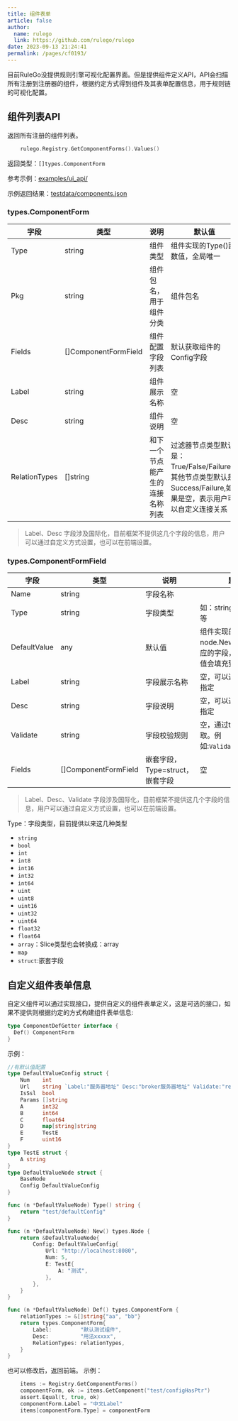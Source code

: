 ```yaml
---
title: 组件表单
article: false
author: 
  name: rulego
  link: https://github.com/rulego/rulego
date: 2023-09-13 21:24:41
permalink: /pages/cf0193/
---
```



目前RuleGo没提供规则引擎可视化配置界面。但是提供组件定义API，API会扫描所有注册到注册器的组件，根据约定方式得到组件及其表单配置信息，用于规则链的可视化配置。

## 组件列表API
返回所有注册的组件列表。

```go
    rulego.Registry.GetComponentForms().Values()
```

返回类型：`[]types.ComponentForm`

参考示例：[examples/ui_api/](https://github.com/rulego/rulego/tree/main/examples/ui_api/ui_api.go)

示例返回结果：[testdata/components.json](https://github.com/rulego/rulego/tree/main/testdata/components.json)

###  types.ComponentForm

| 字段            | 类型                   | 说明               | 默认值                                                                       |
|---------------|----------------------|------------------|---------------------------------------------------------------------------|
| Type          | string               | 组件类型             | 组件实现的Type()函数值，全局唯一                                                       |
| Pkg           | string               | 组件包名，用于组件分类      | 组件包名                                                                      |
| Fields        | []ComponentFormField | 组件配置字段列表         | 默认获取组件的Config字段                                                           |
| Label         | string               | 组件展示名称           | 空                                                                         |
| Desc          | string               | 组件说明             | 空                                                                         |
| RelationTypes | []string             | 和下一个节点能产生的连接名称列表 | 过滤器节点类型默认是：True/False/Failure；其他节点类型默认是Success/Failure,如果是空，表示用户可以自定义连接关系 |

> Label、Desc 字段涉及国际化，目前框架不提供这几个字段的信息，用户可以通过自定义方式设置，也可以在前端设置。

###  types.ComponentFormField

| 字段           | 类型                   | 说明                     | 默认值                                         |
|--------------|----------------------|------------------------|---------------------------------------------|
| Name         | string               | 字段名称                   |                                             |
| Type         | string               | 字段类型                   | 如：string、int、bool、等                         |
| DefaultValue | any                  | 默认值                    | 组件实现的方法node.New(), Config对应的字段，提供了默认值会填充到该值 |
| Label        | string               | 字段展示名称                 | 空，可以通过tag:Label指定                           |
| Desc         | string               | 字段说明                   | 空，可以通过tag:Desc指定                            |
| Validate     | string               | 字段校验规则                 | 空，通过tag:Validate获取。例如:`Validate:"required"` |
| Fields       | []ComponentFormField | 嵌套字段， Type=struct，嵌套字段 | 空                                           |

> Label、Desc、Validate 字段涉及国际化，目前框架不提供这几个字段的信息，用户可以通过自定义方式设置，也可以在前端设置。

Type：字段类型，目前提供以来这几种类型

- `string`
- `bool`
- `int`
- `int8`
- `int16`
- `int32`
- `int64`
- `uint`
- `uint8`
- `uint16`
- `uint32`
- `uint64`
- `float32`
- `float64`
- `array`：Slice类型也会转换成：array
- `map`
- `struct`:嵌套字段

## 自定义组件表单信息

自定义组件可以通过实现接口，提供自定义的组件表单定义，这是可选的接口，如果不提供则根据约定的方式构建组件表单信息:

```go
type ComponentDefGetter interface {
  Def() ComponentForm
}
```

示例：
```go
//有默认值配置
type DefaultValueConfig struct {
	Num    int
	Url    string `Label:"服务器地址" Desc:"broker服务器地址" Validate:"required" `
	IsSsl  bool
	Params []string
	A      int32
	B      int64
	C      float64
	D      map[string]string
	E      TestE
	F      uint16
}
type TestE struct {
	A string
}
type DefaultValueNode struct {
	BaseNode
	Config DefaultValueConfig
}

func (n *DefaultValueNode) Type() string {
	return "test/defaultConfig"
}

func (n *DefaultValueNode) New() types.Node {
	return &DefaultValueNode{
		Config: DefaultValueConfig{
			Url: "http://localhost:8080",
			Num: 5,
			E: TestE{
				A: "测试",
			},
		},
	}
}

func (n *DefaultValueNode) Def() types.ComponentForm {
	relationTypes := &[]string{"aa", "bb"}
	return types.ComponentForm{
		Label:         "默认测试组件",
		Desc:          "用法xxxxx",
		RelationTypes: relationTypes,
	}
}

```

也可以修改后，返回前端。
示例：
```go
	items := Registry.GetComponentForms()
	componentForm, ok := items.GetComponent("test/configHasPtr")
	assert.Equal(t, true, ok)
	componentForm.Label = "中文Label"
	items[componentForm.Type] = componentForm
```
